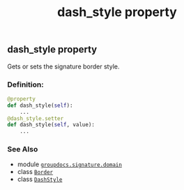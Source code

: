 ﻿---
title: dash_style property
second_title: GroupDocs.Signature for Python via .NET API References
description: 
type: docs
url: /python-net/groupdocs.signature.domain/border/dash_style/
is_root: false
weight: 50
---

## dash_style property


Gets or sets the signature border style.
### Definition:
```python
@property
def dash_style(self):
    ...
@dash_style.setter
def dash_style(self, value):
    ...
```

### See Also
* module [`groupdocs.signature.domain`](../../)
* class [`Border`](/signature/python-net/groupdocs.signature.domain/border)
* class [`DashStyle`](/signature/python-net/groupdocs.signature.domain/dashstyle)
